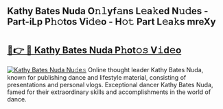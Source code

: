 ## Kathy Bates Nuda O𝚗𝚕yf𝚊ns L𝚎a𝚔ed N𝚞𝚍es - Part-iLp P𝚑𝚘tos Vi𝚍𝚎o - H𝚘𝚝 Part L𝚎a𝚔s mreXy

# <h2><a href="http://kf9cwni.oniu.top/?m=Kathy+Bates+Nuda">🔗👉 🔴 Kathy Bates Nuda P𝚑ot𝚘𝚜 V𝚒d𝚎o</a></h2>

[![Kathy Bates Nuda Nu𝚍e𝚜](https://i.imgur.com/0qMVB7G.gif)](http://kf9cwni.oniu.top/?m=Kathy+Bates+Nuda)
Online thought leader Kathy Bates Nuda, known for publishing dance and lifestyle material, consisting of presentations and personal vlogs. Exceptional dancer Kathy Bates Nuda, famed for their extraordinary skills and accomplishments in the world of dance.  
